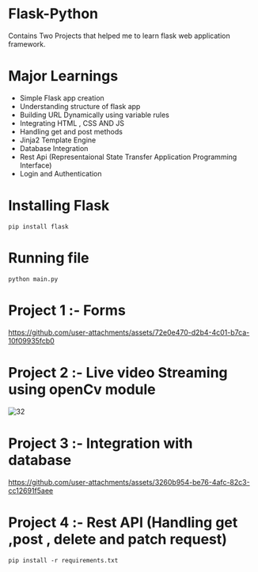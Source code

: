 # Flask-Python
Contains Two Projects that helped me to learn flask web application framework.

# Major Learnings

<ul>
  <li>Simple Flask app creation</li>
  <li>Understanding structure of flask app</li>
  <li>Building URL Dynamically using  variable rules</li>
  <li>Integrating HTML , CSS AND JS</li>
  <li>Handling get and post methods</li>
  <li>Jinja2 Template Engine </li>
  <li>Database Integration</li>
  <li>Rest Api (Representaional State Transfer Application Programming Interface)</li>
  <li>Login and Authentication</li>
</ul>

# Installing Flask
```pip install flask ```

# Running file
``` python main.py ```

# Project 1 :- Forms 
https://github.com/user-attachments/assets/72e0e470-d2b4-4c01-b7ca-10f09935fcb0

# Project 2 :- Live video Streaming using openCv module
![32](https://github.com/user-attachments/assets/0164a27e-8318-47d1-84c8-d45aa5238dd1)

# Project 3 :- Integration with database
https://github.com/user-attachments/assets/3260b954-be76-4afc-82c3-cc12691f5aee

# Project 4 :- Rest API (Handling get ,post , delete and patch request) 
``` pip install -r requirements.txt ``` 




